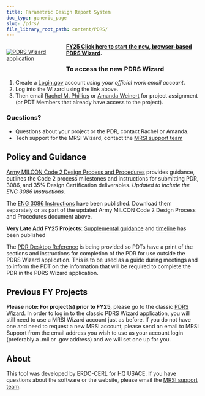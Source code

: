 ```yaml
---
title: Parametric Design Report System
doc_type: generic_page
slug: /pdrs/
file_library_root_path: content/PDRS/
---
```


<div>
  <div style="width: 128px; float: left; margin: 1em 2em 2em 0;">
    <a href="https://wizards.mrsi.erdc.dren.mil/"><img src="/admin/images/uploads/mbp-wizard-256x256.png" alt="PDRS Wizard application"/></a>

  </div>

  **[FY25 Click here to start the new, browser-based PDRS Wizard](https://wizards.mrsi.erdc.dren.mil/).**

</div>

### To access the new PDRS Wizard

1. Create a [Login.gov](https://secure.login.gov/sign_up/enter_email) account _using your official work email account_.
2. Log into the Wizard using the link above.
3. Then email [Rachel M. Phillips](mailto:rachel.m.phillips@usace.army.mil) or [Amanda Weinert](mailto:amanda.h.weinert@usace.army.mil) for project assignment (or PDT Members that already have access to the project).

<div style="clear: both">

### Questions?
- Questions about your project or the PDR, contact Rachel or Amanda.
- Tech support for the MRSI Wizard, contact the [MRSI support team](mailto:mrsi_support@usace.army.mil)

</div>

## Policy and Guidance

[Army MILCON Code 2 Design Process and Procedures](https://rfpwizard.mrsi.erdc.dren.mil/MRSI/content/PDRS/Policy/FY25%20Guidance%20and%20Templates/1_Instructions%20for%20FY25%20Army%20MILCON%20Code%202.pdf) provides guidance, outlines the Code 2 process milestones and instructions for submitting PDR, 3086, and 35% Design Certification deliverables. _Updated to include the ENG 3086 Instructions._

The [ENG 3086 Instructions](https://rfpwizard.mrsi.erdc.dren.mil/MRSI/content/PDRS/Policy/FY25%20Guidance%20and%20Templates/Appendix%20F_FY25%20ENG%203086%20Instructions.pdf) have been published. Download them separately or as part of the updated Army MILCON Code 2 Design Process and Procedures document above.

**Very Late Add FY25 Projects**: [Supplemental guidance](https://rfpwizard.mrsi.erdc.dren.mil/MRSI/content/PDRS/Policy/FY25%20Guidance%20and%20Templates/Supplemental%20Instructions%20for%20Late%20Add%20FY25s.pdf) and [timeline](https://rfpwizard.mrsi.erdc.dren.mil/MRSI/content/PDRS/Policy/FY25%20Guidance%20and%20Templates/Late%20Add%20FY25%20Timeline.pdf) has been published

The [PDR Desktop Reference](https://rfpwizard.mrsi.erdc.dren.mil/MRSI/content/PDRS/Policy/FY25%20Guidance%20and%20Templates/FY25%20PDR%20Desktop%20Reference.pdf) is being provided so PDTs have a print of the sections and instructions for completion of the PDR for use outside the PDRS Wizard application. This is to be used as a guide during meetings and to inform the PDT on the information that will be required to complete the PDR in the PDRS Wizard application.

## Previous FY Projects

**Please note: For project(s) prior to FY25**, please go to the classic [PDRS Wizard](https://rfpwizard.mrsi.erdc.dren.mil/wizards/pdrsw/Client/WizardApplication.application). In order to log in to the classic PDRS Wizard application, you will still need to use a MRSI Wizard account just as before. If you do not have one and need to request a new MRSI account, please send an email to MRSI Support from the email address you wish to use as your account login (preferably a .mil or .gov address) and we will set one up for you.

## About

This tool was developed by ERDC-CERL for HQ USACE. If you have questions about the software or the website, please email the [MRSI support team](mailto:mrsi_support@usace.army.mil).
